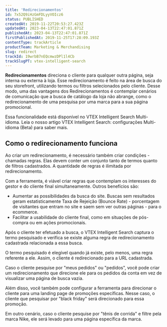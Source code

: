 ```yaml
---
title: 'Redirecionamentos'
id: 7x52Q9iHzGmFDLyyVOIcz6
status: PUBLISHED
createdAt: 2019-11-22T20:53:27.423Z
updatedAt: 2023-04-13T22:47:01.871Z
publishedAt: 2023-04-13T22:47:01.871Z
firstPublishedAt: 2019-11-25T17:28:09.193Z
contentType: trackArticle
productTeam: Marketing & Merchandising
slug: redirect
trackId: 19wrbB7nEQcmwzDPl1l4Cb
trackSlugPT: vtex-intelligent-search
---
```


**Redirecionamentos** direciona o cliente para qualquer outra página, seja interna ou externa à loja. Esse redirecionamento é feito na área de busca do seu storefront, utilizando termos ou filtros selecionados pelo cliente. Desse modo, uma das vantagens dos Redirecionamentos é contemplar cenários de comunicação que a busca de catálogo da loja não abrange, como o redirecionamento de uma pesquisa por uma marca para a sua página promocional.

<div class="alert alert-warning">
<p>Essa funcionalidade está disponível no VTEX Intelligent Search Multi-idioma. Leia o nosso artigo VTEX Intelligent Search: configurações Multi-idioma (Beta) para saber mais.</p>
</div>

## Como o redirecionamento funciona

Ao criar um redirecionamento, é necessário também criar condições - chamadas regras. Elas devem conter um conjunto tanto de termos quanto de filtros cadastrados. A quantidade de regras é ilimitada por redirecionamento.

Com a ferramenta, é viável criar regras que contemplam os interesses do gestor e do cliente final simultaneamente. Outros benefícios são:

- Aumentar as possibilidades da busca do site. Buscas sem resultados geram estatisticamente Taxa de Rejeição (Bounce Rate) - porcentagem de visitantes que entram no site e saem sem ver outras páginas - para o ecommerce.
- Facilitar a usabilidade do cliente final, como em situações de pós-compra ou em ações promocionais.

Após o cliente ter efetuado a busca, o VTEX Intelligent Search captura o termo pesquisado e verifica se existe alguma regra de redirecionamento cadastrada relacionada a essa busca.

O termo pesquisado é elegível quando já existe, pelo menos, uma regra referente a ele. Assim, o cliente é redirecionado para a URL cadastrada.

Caso o cliente pesquise por "meus pedidos" ou "pedidos", você pode criar um redirecionamento que direcione ele para os pedidos da conta em vez de visualizar uma página de busca vazia.

Além disso, você também pode configurar a ferramenta para direcionar o cliente para uma landing page de promoções específicas. Nesse caso, o cliente que pesquisar por "black friday" será direcionado para essa promoção.

Em outro cenário, caso o cliente pesquise por "tênis de corrida" e filtre pela marca Nike, ele será levado para uma página específica da marca.
